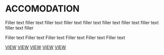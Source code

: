 <h1 id="accommodation">ACCOMODATION</h1>

Filler text filler text filler text filler text filler text filler text filler text filler text filler text filler

Filler text Filler text Filler text Filler text Filler text Filler text

[VIEW]() [VIEW]() [VIEW]() [VIEW]() [VIEW]()

